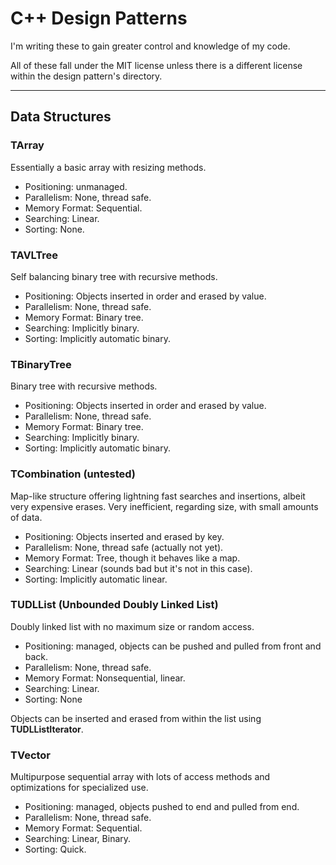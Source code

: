 # C++ Design Patterns

I'm writing these to gain greater control and knowledge of my code.

All of these fall under the MIT license unless there is a different license within the design pattern's directory.

---
## Data Structures

### TArray
Essentially a basic array with resizing methods.

- Positioning: unmanaged.
- Parallelism: None, thread safe.
- Memory Format: Sequential.
- Searching: Linear.
- Sorting: None.

### TAVLTree
Self balancing binary tree with recursive methods.

- Positioning: Objects inserted in order and erased by value.
- Parallelism: None, thread safe.
- Memory Format: Binary tree.
- Searching: Implicitly binary.
- Sorting: Implicitly automatic binary.

### TBinaryTree
Binary tree with recursive methods.

- Positioning: Objects inserted in order and erased by value.
- Parallelism: None, thread safe.
- Memory Format: Binary tree.
- Searching: Implicitly binary.
- Sorting: Implicitly automatic binary.

### TCombination (untested)
Map-like structure offering lightning fast searches and insertions, albeit very expensive erases. Very inefficient, regarding size, with small amounts of data.

- Positioning: Objects inserted and erased by key.
- Parallelism: None, thread safe (actually not yet).
- Memory Format: Tree, though it behaves like a map.
- Searching: Linear (sounds bad but it's not in this case).
- Sorting: Implicitly automatic linear.

### TUDLList (Unbounded Doubly Linked List)
Doubly linked list with no maximum size or random access.

- Positioning: managed, objects can be pushed and pulled from front and back.
- Parallelism: None, thread safe.
- Memory Format: Nonsequential, linear.
- Searching: Linear.
- Sorting: None

Objects can be inserted and erased from within the list using **TUDLListIterator**.

### TVector
Multipurpose sequential array with lots of access methods and optimizations for specialized use.

- Positioning: managed, objects pushed to end and pulled from end.
- Parallelism: None, thread safe.
- Memory Format: Sequential.
- Searching: Linear, Binary.
- Sorting: Quick.
